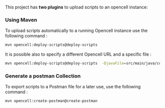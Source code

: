 This project has **two plugins** to upload scripts to an opencell instance: 
### Using Maven 
To upload scripts automatically to a running Opencell instance use the following command : 

```bash
mvn opencell:deploy-scripts@deploy-scripts
```

It is possible also to specify a different Opencell URL and a specific file :

```bash
mvn opencell:deploy-scripts@deploy-scripts  -DjavaFile=src/main/java/com/opencell/script/SampleScript.java -Dopencell.url=http://integration.i.opencellsoft.com
```

### Generate a postman Collection
To export scripts to a Postman file for a later use, use the following command :

```bash
mvn opencell:create-postman@create-postman
```

